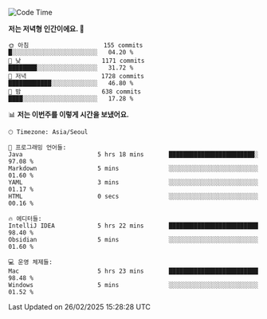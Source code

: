  <!--START_SECTION:waka-->
![Code Time](http://img.shields.io/badge/Code%20Time-505%20hrs%207%20mins-blue)

**저는 저녁형 인간이에요. 🦉** 

```text
🌞 아침                     155 commits         █░░░░░░░░░░░░░░░░░░░░░░░░   04.20 % 
🌆 낮　                     1171 commits        ████████░░░░░░░░░░░░░░░░░   31.72 % 
🌃 저녁                     1728 commits        ████████████░░░░░░░░░░░░░   46.80 % 
🌙 밤　                     638 commits         ████░░░░░░░░░░░░░░░░░░░░░   17.28 % 
```


📊 **저는 이번주를 이렇게 시간을 보냈어요.** 

```text
🕑︎ Timezone: Asia/Seoul

💬 프로그래밍 언어들: 
Java                     5 hrs 18 mins       ████████████████████████░   97.08 % 
Markdown                 5 mins              ░░░░░░░░░░░░░░░░░░░░░░░░░   01.60 % 
YAML                     3 mins              ░░░░░░░░░░░░░░░░░░░░░░░░░   01.17 % 
HTML                     0 secs              ░░░░░░░░░░░░░░░░░░░░░░░░░   00.16 % 

🔥 에디터들: 
IntelliJ IDEA            5 hrs 22 mins       █████████████████████████   98.40 % 
Obsidian                 5 mins              ░░░░░░░░░░░░░░░░░░░░░░░░░   01.60 % 

💻 운영 체제들: 
Mac                      5 hrs 23 mins       █████████████████████████   98.48 % 
Windows                  5 mins              ░░░░░░░░░░░░░░░░░░░░░░░░░   01.52 % 
```


 Last Updated on 26/02/2025 15:28:28 UTC
<!--END_SECTION:waka-->

